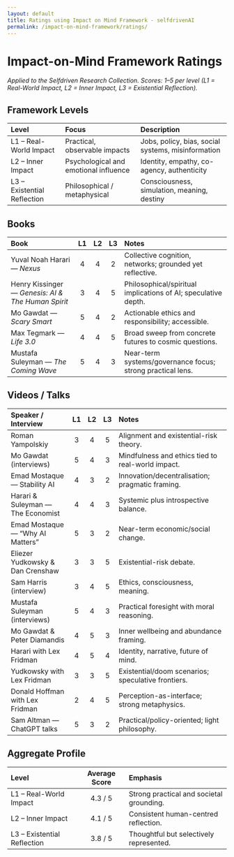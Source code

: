 ```yaml
---
layout: default
title: Ratings using Impact on Mind Framework - selfdrivenAI
permalink: /impact-on-mind-framework/ratings/
---
```


# Impact-on-Mind Framework Ratings
*Applied to the Selfdriven Research Collection. Scores: 1–5 per level (L1 = Real-World Impact, L2 = Inner Impact, L3 = Existential Reflection).*

## Framework Levels
| Level | Focus | Description |
|:--|:--|:--|
| L1 – Real-World Impact | Practical, observable impacts | Jobs, policy, bias, social systems, misinformation |
| L2 – Inner Impact | Psychological and emotional influence | Identity, empathy, co-agency, authenticity |
| L3 – Existential Reflection | Philosophical / metaphysical | Consciousness, simulation, meaning, destiny |

## Books
| Book | L1 | L2 | L3 | Notes |
|:--|:--:|:--:|:--:|:--|
| Yuval Noah Harari — *Nexus* | 4 | 4 | 2 | Collective cognition, networks; grounded yet reflective. |
| Henry Kissinger — *Genesis: AI & The Human Spirit* | 3 | 4 | 5 | Philosophical/spiritual implications of AI; speculative depth. |
| Mo Gawdat — *Scary Smart* | 5 | 4 | 2 | Actionable ethics and responsibility; accessible. |
| Max Tegmark — *Life 3.0* | 4 | 4 | 5 | Broad sweep from concrete futures to cosmic questions. |
| Mustafa Suleyman — *The Coming Wave* | 5 | 4 | 3 | Near-term systems/governance focus; strong practical lens. |

## Videos / Talks
| Speaker / Interview | L1 | L2 | L3 | Notes |
|:--|:--:|:--:|:--:|:--|
| Roman Yampolskiy | 3 | 4 | 5 | Alignment and existential-risk theory. |
| Mo Gawdat (interviews) | 5 | 4 | 3 | Mindfulness and ethics tied to real-world impact. |
| Emad Mostaque — Stability AI | 4 | 3 | 2 | Innovation/decentralisation; pragmatic framing. |
| Harari & Suleyman — The Economist | 4 | 4 | 3 | Systemic plus introspective balance. |
| Emad Mostaque — “Why AI Matters” | 5 | 3 | 2 | Near-term economic/social change. |
| Eliezer Yudkowsky & Dan Crenshaw | 3 | 3 | 5 | Existential-risk debate. |
| Sam Harris (interview) | 3 | 4 | 5 | Ethics, consciousness, meaning. |
| Mustafa Suleyman (interviews) | 5 | 4 | 3 | Practical foresight with moral reasoning. |
| Mo Gawdat & Peter Diamandis | 4 | 5 | 3 | Inner wellbeing and abundance framing. |
| Harari with Lex Fridman | 4 | 5 | 4 | Identity, narrative, future of mind. |
| Yudkowsky with Lex Fridman | 3 | 3 | 5 | Existential/doom scenarios; speculative frontiers. |
| Donald Hoffman with Lex Fridman | 2 | 4 | 5 | Perception-as-interface; strong metaphysics. |
| Sam Altman — ChatGPT talks | 5 | 3 | 2 | Practical/policy-oriented; light philosophy. |

## Aggregate Profile
| Level | Average Score | Emphasis |
|:--|:--:|:--|
| L1 – Real-World Impact | 4.3 / 5 | Strong practical and societal grounding. |
| L2 – Inner Impact | 4.1 / 5 | Consistent human-centred reflection. |
| L3 – Existential Reflection | 3.8 / 5 | Thoughtful but selectively represented. |